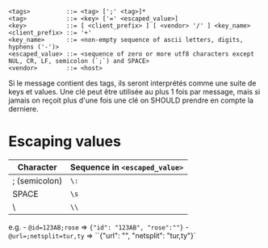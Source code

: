 ```
<tags>          ::= <tag> [';' <tag>]*
<tag>           ::= <key> ['=' <escaped_value>]
<key>           ::= [ <client_prefix> ] [ <vendor> '/' ] <key_name>
<client_prefix> ::= '+'
<key_name>      ::= <non-empty sequence of ascii letters, digits, hyphens ('-')>
<escaped_value> ::= <sequence of zero or more utf8 characters except NUL, CR, LF, semicolon (`;`) and SPACE>
<vendor>        ::= <host>
```

Si le message contient des tags, ils seront interprétés comme une suite de keys et values.
Une clé peut être utilisée au plus 1 fois par message, mais si jamais on reçoit plus d'une fois une clé on SHOULD prendre en compte la derniere.

# Escaping values
| Character  | Sequence in `<escaped_value>`      |
| ---------- | ------------------------------ |
| ; (semicolon) | `\:` |
| SPACE | `\s` |
| \ | `\\` |



e.g.
	- `@id=123AB;rose` => `{"id": "123AB", "rose":""}`
	- `@url=;netsplit=tur,ty` => ``{"url": "", "netsplit": "tur,ty"}`